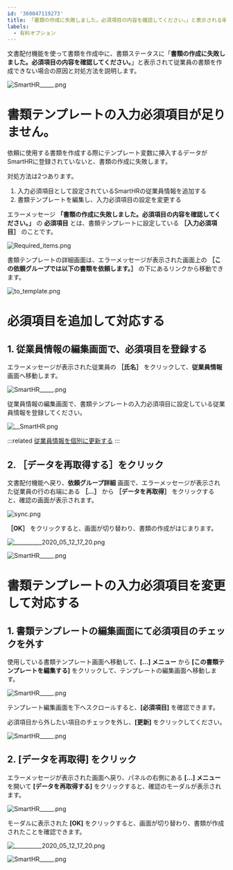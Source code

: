 ```yaml
---
id: '360047119273'
title: 「書類の作成に失敗しました。必須項目の内容を確認してください。」と表示される場合は？
labels:
  - 有料オプション
---
```

文書配付機能を使って書類を作成中に、書類ステータスに「**書類の作成に失敗しました。必須項目の内容を確認してください。**」と表示されて従業員の書類を作成できない場合の原因と対処方法を説明します。

![SmartHR_____.png](./00_SmartHR_____.png)

# 書類テンプレートの入力必須項目が足りません。

依頼に使用する書類を作成する際にテンプレート変数に挿入するデータがSmartHRに登録されていないと、書類の作成に失敗します。

対処方法は2つあります。

1.  入力必須項目として設定されているSmartHRの従業員情報を追加する
2.  書類テンプレートを編集し、入力必須項目の設定を変更する

エラーメッセージ **「書類の作成に失敗しました。必須項目の内容を確認してください。」** の **必須項目** とは、書類テンプレートに設定している **［入力必須項目］** のことです。

![Required_items.png](./Required_items.png)

書類テンプレートの詳細画面は、エラーメッセージが表示された画面上の **［この依頼グループでは以下の書類を依頼します。］** の下にあるリンクから移動できます。

![to_template.png](./to_template.png)

# 必須項目を追加して対応する

## 1\. 従業員情報の編集画面で、必須項目を登録する

エラーメッセージが表示された従業員の  **［氏名］** をクリックして、**従業員情報** 画面へ移動します。

![SmartHR_____.png](./01_SmartHR_____.png)

従業員情報の編集画面で、書類テンプレートの入力必須項目に設定している従業員情報を登録してください。

![______________SmartHR____________.png](./______________SmartHR____________.png)

:::related
[従業員情報を個別に更新する](https://knowledge.smarthr.jp/hc/ja/articles/360036957193)
:::

## 2\. ［データを再取得する］をクリック

文書配付機能へ戻り、**依頼グループ詳細** 画面で、エラーメッセージが表示された従業員の行の右端にある **［…］** から **［データを再取得］** をクリックすると、確認の画面が表示されます。

![sync.png](./sync.png)

 **［OK］** をクリックすると、画面が切り替わり、書類の作成がはじまります。

![__________2020_05_12_17_20.png](./__________2020_05_12_17_20.png)

![SmartHR_____.png](./02_SmartHR_____.png)

# 書類テンプレートの入力必須項目を変更して対応する

## 1\. 書類テンプレートの編集画面にて必須項目のチェックを外す

使用している書類テンプレート画面へ移動して、**\[…\] メニュー** から **\[この書類テンプレートを編集する\]** をクリックして、テンプレートの編集画面へ移動します。

![SmartHR_____.png](./03_SmartHR_____.png)

テンプレート編集画面を下へスクロールすると、**\[必須項目\]** を確認できます。

必須項目から外したい項目のチェックを外し、**\[更新\]** をクリックしてください。

![SmartHR_____.png](./04_SmartHR_____.png)

## 2. \[データを再取得\] をクリック

エラーメッセージが表示された画面へ戻り、パネルの右側にある **\[…\] メニュー** を開いて **\[データを再取得する\]** をクリックすると、確認のモーダルが表示されます。

![SmartHR_____.png](./05_SmartHR_____.png)

モーダルに表示された **\[OK\]** をクリックすると、画面が切り替わり、書類が作成されたことを確認できます。

![__________2020_05_12_17_20.png](https://knowledge.smarthr.jp/hc/article_attachments/360069724154/__________2020_05_12_17_20.png)

![SmartHR_____.png](https://knowledge.smarthr.jp/hc/article_attachments/360070845393/SmartHR_____.png)
